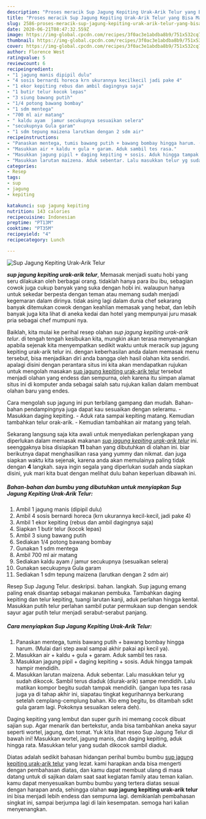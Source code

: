 ```yaml
---
description: "Proses meracik Sup Jagung Kepiting Urak-Arik Telur yang Bisa Manjain Lidah"
title: "Proses meracik Sup Jagung Kepiting Urak-Arik Telur yang Bisa Manjain Lidah"
slug: 2586-proses-meracik-sup-jagung-kepiting-urak-arik-telur-yang-bisa-manjain-lidah
date: 2020-06-21T08:47:32.559Z
image: https://img-global.cpcdn.com/recipes/3f0ac3e1abdba8b9/751x532cq70/sup-jagung-kepiting-urak-arik-telur-foto-resep-utama.jpg
thumbnail: https://img-global.cpcdn.com/recipes/3f0ac3e1abdba8b9/751x532cq70/sup-jagung-kepiting-urak-arik-telur-foto-resep-utama.jpg
cover: https://img-global.cpcdn.com/recipes/3f0ac3e1abdba8b9/751x532cq70/sup-jagung-kepiting-urak-arik-telur-foto-resep-utama.jpg
author: Florence West
ratingvalue: 5
reviewcount: 6
recipeingredient:
- "1 jagung manis dipipil dulu"
- "4 sosis bernardi horeca krn ukurannya kecilkecil jadi pake 4"
- "1 ekor kepiting rebus dan ambil dagingnya saja"
- "1 butir telur kocok lepas"
- "3 siung bawang putih"
- "1/4 potong bawang bombay"
- "1 sdm mentega"
- "700 ml air matang"
- " kaldu ayam  jamur secukupnya sesuaikan selera"
- "secukupnya Gula garam"
- "1 sdm tepung maizena larutkan dengan 2 sdm air"
recipeinstructions:
- "Panaskan mentega, tumis bawang putih + bawang bombay hingga harum. (Mulai dari step awal sampai akhir pakai api kecil ya)."
- "Masukkan air + kaldu + gula + garam. Aduk sambil tes rasa."
- "Masukkan jagung pipil + daging kepiting + sosis. Aduk hingga tampak hampir mendidih."
- "Masukkan larutan maizena. Aduk sebentar. Lalu masukkan telur yg sudah dikocok. Sambil terus diaduk (diurak-arik) sampe mendidih. Lalu matikan kompor begitu sudah tampak mendidih. (jangan lupa tes rasa juga ya di tahap akhir ini, siapatau tingkat kegurihannya berkurang setelah cemplang-cemplung bahan. Klo emg begitu, bs ditambah sdkt gula garam lagi. Pokoknya sesuaikan selera deh)."
categories:
- Resep
tags:
- sup
- jagung
- kepiting

katakunci: sup jagung kepiting 
nutrition: 143 calories
recipecuisine: Indonesian
preptime: "PT13M"
cooktime: "PT35M"
recipeyield: "4"
recipecategory: Lunch

---
```



![Sup Jagung Kepiting Urak-Arik Telur](https://img-global.cpcdn.com/recipes/3f0ac3e1abdba8b9/751x532cq70/sup-jagung-kepiting-urak-arik-telur-foto-resep-utama.jpg)

<b><i>sup jagung kepiting urak-arik telur</i></b>, Memasak menjadi suatu hobi yang seru dilakukan oleh berbagai orang. tidaklah hanya para ibu ibu, sebagian cowok juga cukup banyak yang suka dengan hobi ini. walaupun hanya untuk sekedar berpesta dengan teman atau memang sudah menjadi kegemaran dalam dirinya. tidak asing lagi dalam dunia chef sekarang banyak ditemukan cowok dengan keahlian memasak yang hebat, dan lebih banyak juga kita lihat di aneka kedai dan hotel yang mempunyai juru masak pria sebagai chef mumpuni nya.

Baiklah, kita mulai ke perihal resep olahan <i>sup jagung kepiting urak-arik telur</i>. di tengah tengah kesibukan kita, mungkin akan terasa menyenangkan apabila sejenak kita menyempatkan sedikit waktu untuk meracik sup jagung kepiting urak-arik telur ini. dengan keberhasilan anda dalam memasak menu tersebut, bisa menjadikan diri anda bangga oleh hasil olahan kita sendiri. apalagi disini dengan perantara situs ini kita akan mendapatkan rujukan untuk mengolah masakan <u>sup jagung kepiting urak-arik telur</u> tersebut menjadi olahan yang endess dan sempurna, oleh karena itu simpan alamat situs ini di komputer anda sebagai salah satu rujukan kalian dalam membuat olahan baru yang endes.

Cara mengolah sup jagung ini pun terbilang gampang dan mudah. Bahan-bahan pendampingnya juga dapat kau sesuaikan dengan seleramu. - Masukkan daging kepiting. - Aduk rata sampai kepiting matang. Kemudian tambahkan telur orak-arik. - Kemudian tambahkan air matang yang telah.


Sekarang langsung saja kita awali untuk menyediakan perlengkapan yang diperlukan dalam memasak makanan <u><i>sup jagung kepiting urak-arik telur</i></u> ini. seenggaknya bisa disiapkan <b>11</b> bahan yang dibutuhkan di olahan ini. biar berikutnya dapat menghasilkan rasa yang yummy dan nikmat. dan juga siapkan waktu kita sejenak, karena anda akan memulainya paling tidak dengan <b>4</b> langkah. saya ingin segala yang diperlukan sudah anda siapkan disini, yuk mari kita buat dengan melihat dulu bahan keperluan dibawah ini.

<!--inarticleads1-->

##### Bahan-bahan dan bumbu yang dibutuhkan untuk menyiapkan Sup Jagung Kepiting Urak-Arik Telur:

1. Ambil 1 jagung manis (dipipil dulu)
1. Ambil 4 sosis bernardi horeca (krn ukurannya kecil-kecil, jadi pake 4)
1. Ambil 1 ekor kepiting (rebus dan ambil dagingnya saja)
1. Siapkan 1 butir telur (kocok lepas)
1. Ambil 3 siung bawang putih
1. Sediakan 1/4 potong bawang bombay
1. Gunakan 1 sdm mentega
1. Ambil 700 ml air matang
1. Sediakan  kaldu ayam / jamur secukupnya (sesuaikan selera)
1. Gunakan secukupnya Gula garam
1. Sediakan 1 sdm tepung maizena (larutkan dengan 2 sdm air)


Resep Sup Jagung Telur. deskripsi. bahan. langkah. Sup jagung emang paling enak disantap sebagai makanan pembuka. Tambahkan daging kepiting dan telur kepiting, tuangi larutan kanji, aduk perlahan hingga kental. Masukkan putih telur perlahan sambil putar permukaan sup dengan sendok sayur agar putih telur menjadi serabut-serabut panjang. 

<!--inarticleads2-->

##### Cara menyiapkan Sup Jagung Kepiting Urak-Arik Telur:

1. Panaskan mentega, tumis bawang putih + bawang bombay hingga harum. (Mulai dari step awal sampai akhir pakai api kecil ya).
1. Masukkan air + kaldu + gula + garam. Aduk sambil tes rasa.
1. Masukkan jagung pipil + daging kepiting + sosis. Aduk hingga tampak hampir mendidih.
1. Masukkan larutan maizena. Aduk sebentar. Lalu masukkan telur yg sudah dikocok. Sambil terus diaduk (diurak-arik) sampe mendidih. Lalu matikan kompor begitu sudah tampak mendidih. (jangan lupa tes rasa juga ya di tahap akhir ini, siapatau tingkat kegurihannya berkurang setelah cemplang-cemplung bahan. Klo emg begitu, bs ditambah sdkt gula garam lagi. Pokoknya sesuaikan selera deh).


Daging kepiting yang lembut dan super gurih ini memang cocok dibuat sajian sup. Agar menarik dan bertekstur, anda bisa tambahkan aneka sayur seperti wortel, jagung, dan tomat. Yuk kita lihat reseo Sup Jagung Telur di bawah ini! Masukkan wortel, jagung manis, dan daging kepiting, aduk hingga rata. Masukkan telur yang sudah dikocok sambil diaduk. 

Diatas adalah sedikit bahasan hidangan perihal bumbu bumbu <u>sup jagung kepiting urak-arik telur</u> yang lezat. kami harapkan anda bisa mengerti dengan pembahasan diatas, dan kamu dapat membuat ulang di masa datang untuk di sajikan dalam saat saat kegiatan family atau teman kalian. kamu dapat menyesuaikan bumbu bumbu yang tertera diatas sesuai dengan harapan anda, sehingga olahan <b>sup jagung kepiting urak-arik telur</b> ini bisa menjadi lebih endess dan sempurna lagi. demikianlah pembahasan singkat ini, sampai berjumpa lagi di lain kesempatan. semoga hari kalian menyenangkan.
